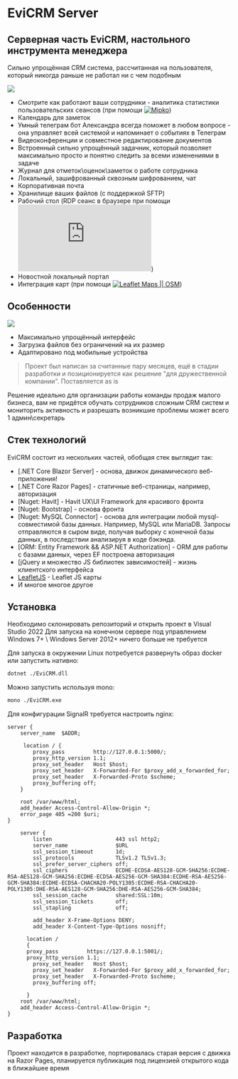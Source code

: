 # EviCRM Server
## Серверная часть EviCRM, настольного инструмента менеджера

Сильно упрощённая CRM система, рассчитанная на пользователя, который никогда раньше не работал ни с чем подобным

![](https://evicrm.store/Screenshot_7.png)

- Смотрите как работают ваши сотрудники - аналитика статистики пользовательских сеансов (при помощи [![Mipko](https://www.mipko.ru/)](https://www.mipko.ru/))
- Календарь для заметок
- Умный телеграм бот Александра всегда поможет в любом вопросе - она управляет всей системой и напоминает о событиях в Телеграм
- Видеоконференции и совместное редактирование документов
- Встроенный сильно упрощённый задачник, который позволяет максимально просто и понятно следить за всеми изменениями в задаче
- Журнал для отметок\оценок\заметок о работе сотрудника
- Локальный, зашифрованный сквозным шифрованием, чат
- Корпоративная почта
- Хранилище ваших файлов (с поддержкой SFTP)
- Рабочий стол (RDP сеанс в браузере при помощи [![RPDWeb](https://client.wvd.microsoft.com/arm/webclient/index.html)](https://client.wvd.microsoft.com/arm/webclient/index.html))
- Новостной локальный портал
- Интеграция карт (при помощи [![Leaflet Maps || OSM](https://leafletjs.com/)](https://leafletjs.com/))

## Особенности
![](https://evicrm.store/Screenshot_8.png)
- Максимально упрощённый интерфейс
- Загрузка файлов без ограничений на их размер
- Адаптировано под мобильные устройства

> Проект был написан за считанные пару месяцев, ещё в стадии разработки и позиционируется как решение "для дружественной компании". Поставляется as is

Решение идеально для организации работы команды продаж малого бизнеса, вам не придётся обучать сотрудников сложным CRM систем и мониторить активность и разрешать возникшие проблемы может всего 1 админ\секретарь

## Стек технологий

EviCRM состоит из нескольких частей, обобщая стек выглядит так:

- [.NET Core Blazor Server] - основа, движок динамического веб-приложения!
- [.NET Core Razor Pages] - статичные веб-страницы, например, авторизация
- [Nuget: Havit] - Havit UX\UI Framework для красивого фронта
- [Nuget: Bootstrap] - основа фронта
- [Nuget: MySQL Connector] - основа для интеграции любой mysql-совместимой базы данных. Например, MySQL или MariaDB. Запросы отправляются в сыром виде, получая выборку с конечной базы данных, в последствии анализируя в коде бэкэнда.
- [ORM: Entity Framework && ASP.NET Authorization] - ORM для работы с базами данных, через EF построена авторизация
- [jQuery и множество JS библиотек зависимостей] - жизнь клиентского интерфейса
- [LeafletJS](https://leafletjs.com/) - Leaflet JS карты
- И многое многое другое

## Установка

Необходимо склонировать репозиторий и открыть проект в Visual Studio 2022
Для запуска на конечном сервере под управлением Windows 7+ \\ Windows Server 2012+ ничего больше не требуется

Для запуска в окружении Linux потребуется развернуть образ docker или запустить нативно:

```sh
dotnet ./EviCRM.dll
```

Можно запустить используя mono:
```sh
mono ./EviCRM.exe
```

Для конфигурации SignalR требуется настроить nginx:

```nginx
server {
    server_name  $ADDR;
  
     location / {
        proxy_pass         http://127.0.0.1:5000/;
        proxy_http_version 1.1;
        proxy_set_header   Host $host;
        proxy_set_header   X-Forwarded-For $proxy_add_x_forwarded_for;
        proxy_set_header   X-Forwarded-Proto $scheme;
        proxy_buffering off;
    }

    root /var/www/html;
    add_header Access-Control-Allow-Origin *;
    error_page 405 =200 $uri;
}

    server {
        listen                    443 ssl http2;
        server_name               $URL
        ssl_session_timeout       1d;
        ssl_protocols             TLSv1.2 TLSv1.3;
        ssl_prefer_server_ciphers off;
        ssl_ciphers               ECDHE-ECDSA-AES128-GCM-SHA256:ECDHE-RSA-AES128-GCM-SHA256:ECDHE-ECDSA-AES256-GCM-SHA384:ECDHE-RSA-AES256-GCM-SHA384:ECDHE-ECDSA-CHACHA20-POLY1305:ECDHE-RSA-CHACHA20-POLY1305:DHE-RSA-AES128-GCM-SHA256:DHE-RSA-AES256-GCM-SHA384;
        ssl_session_cache         shared:SSL:10m;
        ssl_session_tickets       off;
        ssl_stapling              off;

        add_header X-Frame-Options DENY;
        add_header X-Content-Type-Options nosniff;

      location /
      {
      proxy_pass         https://127.0.0.1:5001/;
      proxy_http_version 1.1;
        proxy_set_header   Host $host;
        proxy_set_header   X-Forwarded-For $proxy_add_x_forwarded_for;
        proxy_set_header   X-Forwarded-Proto $scheme;
        proxy_buffering off;
        
      }
    root /var/www/html;
    add_header Access-Control-Allow-Origin *;
}

```

## Разработка
Проект находится в разработке, портировалась старая версия с движка на Razor Pages, планируется публикация под лицензией открытого кода в ближайшее время
